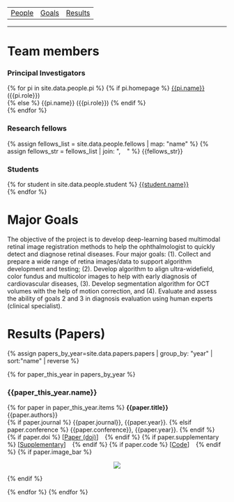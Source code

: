 <!-- ---
title: Multimodal Retina Image Alignment and Applications
--- -->

<table>
   <tr>
     <td><a href=".#people">People</a></td>
     <td><a href=".#goals">Goals</a></td>
     <td><a href=".#results">Results</a></td>
   </tr>
 </table>
 <hr>

# Team members <a name="people"></a>
### Principal Investigators
{% for pi in site.data.people.pi %}
{% if pi.homepage %} [{{pi.name}}]({{pi.homepage}}) ({{pi.role}})  <br>
{% else %} {{pi.name}} ({{pi.role}}) {% endif %} <br>
{% endfor %}

### Research fellows
{% assign fellows_list = site.data.people.fellows | map: "name" %}
{% assign fellows_str = fellows_list | join: ", &ensp; " %}
{{fellows_str}}

<!--
{% for fellow in site.data.people.fellows %}
{{fellow.name}}
{% endfor %}
-->

### Students
{% for student in site.data.people.student %} [{{student.name}}]({{student.homepage}}) <br> {% endfor %}

# Major Goals <a name="goals"></a>
The objective of the project is to develop deep-learning based multimodal retinal image registration methods to help the ophthalmologist to quickly detect and diagnose retinal diseases.  Four major goals: (1). Collect and prepare a wide range of retina images/data to support algorithm development and testing; (2). Develop algorithm to align ultra-widefield, color fundus and multicolor images to help with early diagnosis of cardiovascular diseases, (3).  Develop segmentation algorithm for OCT volumes with the help of motion correction, and (4).  Evaluate and assess the ability of goals 2 and 3 in diagnosis evaluation using human experts (clinical specialist). <br>

# Results (Papers) <a name="results"></a>
{% assign papers_by_year=site.data.papers.papers | group_by: "year" | sort:"name" | reverse %}
<!-- {% assign papers=site.data.papers.papers | sort:"year", "last" | group_by: "year" %} -->
{% for paper_this_year in papers_by_year %}
### {{paper_this_year.name}}
{% for paper in paper_this_year.items %}
**{{paper.title}}** <br>
{{paper.authors}} <br>
{% if paper.journal %} {{paper.journal}}, {{paper.year}}. {% elsif paper.conference %} {{paper.conference}}, {{paper.year}}. {% endif %} <br>
{% if paper.doi %} \[[Paper \(doi\)]({{paper.doi}})\] &ensp; {% endif %}
{% if paper.supplementary %} \[[Supplementary]({{paper.supplementary}})\] &ensp; {% endif %}
{% if paper.code %} \[[Code]({{paper.code}})\] &ensp; {% endif %}
{% if paper.image_bar %}
<p align="center">
  <img src="{{site.baseurl}}{{paper.image_bar}}" >
</p>    
{% endif %}

{% endfor %}
{% endfor %}
